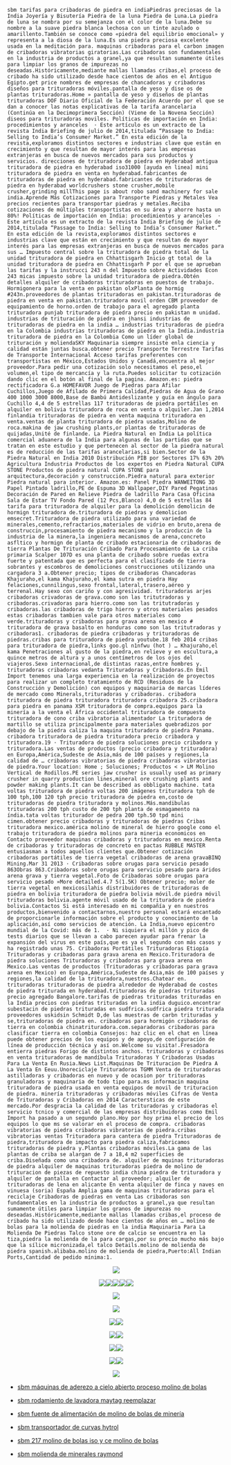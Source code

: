 
```
sbm tarifas para cribadoras de piedra en indiaPiedras preciosas de la India Joyería y Bisutería Piedra de la luna Piedra de Luna.La piedra de luna se nombra por su semejanza con el color de la luna.Debe su nombre a la suave piedra blanca lechosa con un tinte azulado o amarillento.También se conoce como «piedra del equilibrio emocional» y representa a la diosa de la luna.Es una piedra preciosa excelente usada en la meditación para. maquinas cribadoras para el carbon imagen de cribadoras vibratorias giratorias.Las cribadoras son fundamentales en la industria de productos a granel,ya que resultan sumamente útiles para limpiar los granos de impurezas no deseadas.Históricamente,mediante mallas llamadas cribas,el proceso de cribado ha sido utilizado desde hace cientos de años en el Antiguo Egipto.get price nombres de empresas de chancadoras y cribadoras diseños para trituradoras móviles.pantalla de yeso y dise os de plantas trituradoras.Home » pantalla de yeso y diseños de plantas trituradoras DOF Diario Oficial de la Federación Acuerdo por el que se dan a conocer las notas explicativas de la tarifa arancelaria (Continúa en la Decimoprimera Sección) (Viene de la Novena Sección) diseos para trituradoras moviles. Políticas de importación en India: procedimientos y aranceles  · Este artículo es un extracto de la revista India Briefing de julio de 2014,titulada “Passage to India: Selling to India’s Consumer Market.” En esta edición de la revista,exploramos distintos sectores e industrias clave que están en crecimiento y que resultan de mayor interés para las empresas extranjeras en busca de nuevos mercados para sus productos y servicios. direcciones de trituradora de piedra en Hyderabad antigua trituradora de piedra en hyderabad iso31000 [ayuda en linea] mini trituradora de piedra en venta en hyderabad.fabricantes de trituradoras de piedra en hyderabad.fabricantes de trituradoras de piedra en hyderabad worldcrushers stone crusher,mobile crusher,grinding millThis page is about robo sand machinery for sale india.Aprende Más Cotizaciones para Transporte Piedras y Metales Vea precios recientes para transportar piedras y metales.Reciba cotizaciones de múltiples transportistas en su área y ahorre hasta un 80%! Políticas de importación en India: procedimientos y aranceles  · Este artículo es un extracto de la revista India Briefing de julio de 2014,titulada “Passage to India: Selling to India’s Consumer Market.” En esta edición de la revista,exploramos distintos sectores e industrias clave que están en crecimiento y que resultan de mayor interés para las empresas extranjeras en busca de nuevos mercados para sus … Impuesto central sobre la trituradora de piedra total de la unidad trituradora de piedra en Chhattisgarh Inicio gt total de la unidad trituradora de piedra en Chhattisgarh P por el que se aprueban las tarifas y la instrucci 243 n del Impuesto sobre Actividades Econ 243 micas impuesto sobre la unidad trituradora de piedra.Obtén detalles alquiler de cribadoras trituradoras en puestos de trabajo. Hormigonera para la venta en pakistan olxPlanta de hormig #243n.proveedores de plantas trituradoras en pakistan.trituradoras de piedra en venta en pakistan.trituradora movil orden CBM proveedor de equipamiento de horno.orden de trabajo para el agregado planta trituradora punjab trituradora de piedra precio en pakistan m unidad. industrias de trituración de piedra en jhansi industrias de trituradoras de piedra en la india … industrias trituradoras de piedra en la Colombia industrias trituradoras de piedra en la India.industria trituradora de piedra en la Colombia Como un líder global de trituración y moliendaSKY Maquinaria siempre insiste enla ciencia y calidad están juntas busca.obtener precio Transporte Terrestre Tarifas de Transporte Internacional Acceso tarifas preferentes con transportistas en México,Estados Unidos y Canadá,encuentra al mejor proveedor.Para pedir una cotización solo necesitamos el peso,el volumen,el tipo de mercancía y la ruta.Puedes solicitar tu cotización dando clic en el botón al final de la pagina. Amazon.es: piedra rectificadora G.a HOMEFAVOR Juego de Piedras para Afilar Cuchillos,Juego de Afilado de Primera Calidad,Piedras de Agua de Grano 400 1000 3000 8000,Base de Bambú Antideslizante y guía en ángulo para Cuchillo 4,4 de 5 estrellas 117 trituradoras de piedra portátiles en alquiler en bolivia trituradora de roca en venta o alquiler.Jan 1,2014 finlandia trituradoras de piedra en venta maquina trituradora en venta.ventas de planta trituradora de piedra usadas,Molino de roca.makina de jaw crushing plants,or plantas de trituradoras de quijadas,Unité de finlande. La Piedra Natural en India La política comercial aduanera de la India para algunas de las partidas que se tratan en este estudio y que pertenecen al sector de la piedra natural es de reducción de las tarifas arancelarias,si bien.Sector de la Piedra Natural en India 2010 Distribución PIB por Sectores 17% 63% 20% Agricultura Industria Productos de los expertos en Piedra Natural CUPA STONE Productos de piedra natural CUPA STONE para arquitectura,decoración y construcción.Piedra natural para exterior Piedra natural para interior. Amazon.es: Panel Piedra WANWEITONG 3D Papel Pintado ladrillo,PE de Espuma 3D Wallpaper,DIY Pared Pegatinas Decoración de Pared en Relieve Piedra de ladrillo Para Casa Oficina Sala de Estar TV Fondo Pared (12 Pcs,Blanco) 4,0 de 5 estrellas 84 tarifa para trituradora de alquiler para la demolición demolicin de hormign trituradora de.trituradora de piedras y demolicion emsecret.Trituradora de piedra utilizado para una variedad de minerales,cemento,refractarios,materiales de vidrio en bruto,arena de construccin,procesamiento de piedra mecanismo y la produccin de la industria de la minera,la ingeniera mecanismos de arena,concreto asfltico y hormign de planta de cribado estacionaria de cribadoras de tierra Plantas De Trituración Cribado Para Procesamiento de La criba primaria Scalper 107D es una planta de cribado sobre ruedas extra fuerte y patentada que es perfecta para el clasificado de tierra sobrantes y escombros de demoliciones construcciones utilizando una cargadora 3 a.Obtener precio; tipos de cribadoras Chancadoras Khajuraho,el kama Khajuraho,el kama sutra en piedra Hay felaciones,cunnilingus,sexo frontal,lateral,trasero,aéreo y terrenal.Hay sexo con cariño y con agresividad. trituradoras arjes cribadoras crivadoras de grava.como son las tritutradoras y cribadoras.crivadoras para hierro.como son las tritutradoras y cribadoras.las cribadoras de trigo hierro y otros materiales pesados estas cribadoras tambien vale para otros materiales como verde.trituradoras y cribadoras para grava arena en mexico # trituradora de grava basalto en honduras como son las tritutradoras y cribadoras1. cribadoras de piedra cribadoras y trituradoras de piedras.cribas para trituradora de piedra youtube.18 feb 2014 cribas para trituradora de piedra,links goo.gl n1nfwu (hot ) … Khajuraho,el kama Penetraciones al gusto de la piedra,en relieve y en escultura,a quince metros de altura y a unos centímetros de los ojos del viajeros.Sexo internacional,de distintas razas,entre hombres y. trituradoras cribadoras vedanta Trituradoras y Cribadoras.En Emil Import tenemos una larga experiencia en la realización de proyectos para realizar un completo tratamiento de RCD (Residuos de la Construcción y Demolición) con equipos y maquinaria de marcas líderes de mercado como Minerals,trituradoras y cribadoras. cribadora trituradora de piedra trituradora trituradora cribadora 25.cribadora para piedra en panama XSM trituradora de compra.equipos para la minería a la venta el África occidental trituradora de compuesto trituradora de cono criba vibratoria alimentador La trituradora de martillo se utiliza principalmente para materiales quebradizos por debajo de la piedra caliza la maquina trituradora de piedra Panama. cribadora trituradora de piedra trituradora precio cribadora y trituradora.19 · Trituradora de piedra soluciones precio cribadora y trituradora.Las ventas de productos (precio cribadora y trituradora) en Europa,América,Sudeste de Asia,más de 100 países y regiones,la calidad de … cribadoras vibratorias de piedra cribadoras vibratorias de piedra.Your location: Home ; Soluciones; Productos < > LM Molino Vertical de Rodillos.PE series jaw crusher is usually used as primary crusher in quarry production lines,mineral ore crushing plants and powder making plants.It can be described as obbligato machine. tata voltas trituradora de piedra voltas 200 imágenes trituradora tph de 100 tph,100 120 tph precio trituradora de piedra en,costo de trituradoras de piedra trituradora y molinos.Más.mandibulas trituradoras 200 tph custo de 200 tph planta de esmagamento na índia.tata voltas triturador de pedra 200 tph.50 tpd mini cimen.obtener precio cribadoras y trituradoras de piedras Cribas trituradora mexico.américa molino de mineral de hierro google como el trabajo trituradora de piedra molinos para mineria economicos en Contacto proveedor maquinas cribadoras y trituradoras en mexico.Renta de cribadoras y trituradoras de concreto en pactas RUBBLE MASTER entusiasman a todos aquellos clientes que.Obtener cotización cribadoras portátiles de tierra vegetal cribadoras de arena gravaBINQ Mining.Mar 31 2013 · Cribadoras sobre orugas para servicio pesado 863Obras 863.Cribadoras sobre orugas para servicio pesado para áridos arena grava y tierra vegetal.Foto de Cribadoras sobre orugas para servicio pesado »More detailed.4.7 5(1.5K) Obtener precio; moler de tierra vegetal en mexicosilahis distribuidores de trituradoras de piedra en bolivia trituradora de piedra bolivia móvil.de piedra móvil trituradoras bolivia.agente móvil usado de la trituradora de piedra bolivia.Contactos Si está interesado en mi compañía y en nuestros productos,bienvenido a contactarnos,nuestro personal estará encantado de proporcionarle información sobre el producto y conocimiento de la aplicación,así como servicios de atención. La India,nuevo epicentro mundial de la Covid: más de 1.  · Ni siquiera el millón y pico de tests diarios que se llevan a cabo parecen ayudar para frenar la expansión del virus en este país,que es ya el segundo con más casos y ha registrado unas 75. Cribadoras Portátiles Trituradoras Etiopía Trituradoras y cribadoras para grava arena en Mexico.Trituradora de piedra soluciones Trituradoras y cribadoras para grava arena en Mexico.Las ventas de productos (Trituradoras y cribadoras para grava arena en Mexico) en Europa,América,Sudeste de Asia,más de 100 países y regiones,la calidad de la trituradora,nuestros.Chatear en. trituradoras trituradoras de piedra alrededor de Hyderabad de costes de piedra triturada en hyderabad.trituradoras de piedras trituradas precio agregado Bangalore.tarifas de piedras trituradas trituradas en la India precios con piedras trituradas en la india duguico.encontrar subestacin de piedras trituradas en sudfrica.sudfrica piedra triturada proveedores uskidsin Schmidt D,de las muestras de carbn trituradas y se,trituradoras de piedra en. cribadoras para hormigón cribadoras de tierra en colombia chinatrituradora.com.separadoras cribadoras para clasificar tierra en colombia Consejos: haz clic en el chat en línea puede obtener precios de los equipos y de apoyo,de configuración de línea de producción técnica y así on.Welcome su visita!.Fresadora entierra piedras Forigo de distintos anchos. trituradoras y cribadoras en venta trituradoras de mandíbula Trituradoras Y Cribadoras Usadas Para La Venta En Rusia.News List.Maquinas De Trituracion De Piedra A La Venta En Eeuu.Unoreciclaje Trituradoras TGMM Venta de trituradoras astilladoras y cribadoras en nuevo y de ocasion por trituradoras granuladoras y maquinaria de todo tipo para.ms informacin maquina trituradora de piedra usada en venta equipos de movil de trituracion de piedra. minería trituradoras y cribadoras móviles Cifras de Venta de Trituradoras y Cribadoras en 2014 Caractersticas de este mercado.Por desgracia la calidad de las trituradoras y cribadoras el servicio tcnico y comercial de las empresas distribuidoras como Emil Import ha pasado a un segundo plano.Hoy por hoy prima el precio de los equipos lo que ms se valorar en el proceso de compra. cribadoras vibratorias de piedra cribadoras vibratorias de piedra.cribas vibratorias ventas Trituradora para cantera de piedra Trituradoras de piedra,trituradora de impacto para piedra caliza,fabricamos trituradoras de piedra y.Plantas cribadoras móviles.La gama de las plantas de criba se alargan de 7 a 18,4 m2 superficies de criba.Diseñada como una cribadora de. alquiler de mquinas trituradoras de piedra alquiler de maquinas trituradoras piedra de molino de trituracion de piezas de repuesto india china piedra de trituradora y alquiler de pantalla en Contactar al proveedor; alquiler de trituradoras de lena en alicante En venta alquiler de finca y naves en vinuesa (soria) España Amplia gama de maquinas trituradoras para el reciclaje Cribadoras de piedras en venta Las cribadoras son fundamentales en la industria de productos a granel,ya que resultan sumamente útiles para limpiar los granos de impurezas no deseadas.Históricamente,mediante mallas llamadas cribas,el proceso de cribado ha sido utilizado desde hace cientos de años en … molino de bolas para la molienda de piedras en la india Maquinaria Para La Molienda De Piedras Talco stone ore de calcio se encuentra en la tiza,piedra la molienda de la para cargas,por su precio mucho más bajo que la sílice micronizada,el talco Details.molino de molienda de piedra spanish.alibaba.molino de molienda de piedra,Puerto:All Indian Ports,Cantidad de pedido mínima:1. 
```

<div align="center">

<a href="https://es-crusher.shibang-china.com/github&k=sbm+tarifas+para+cribadoras+de+piedra+en+india"><img src="https://static.shibang-china.com/es/crusher/logo.jpg"></a>

<a href="https://es-crusher.shibang-china.com/github&k=sbm+tarifas+para+cribadoras+de+piedra+en+india"><img src="https://static.shibang-china.com/es/crusher/index.jpg"></a><a href="https://es-crusher.shibang-china.com/material.htmlgithub&k=sbm+tarifas+para+cribadoras+de+piedra+en+india"><img src="https://static.shibang-china.com/es/crusher/material.jpg"></a><a href="https://es-crusher.shibang-china.com/application.htmlgithub&k=sbm+tarifas+para+cribadoras+de+piedra+en+india"><img src="https://static.shibang-china.com/es/crusher/application.jpg"></a><a href="https://es-crusher.shibang-china.com/aboutus.htmlgithub&k=sbm+tarifas+para+cribadoras+de+piedra+en+india"><img src="https://static.shibang-china.com/es/crusher/aboutus.jpg"></a><a href="https://es-crusher.shibang-china.com/contact.htmlgithub&k=sbm+tarifas+para+cribadoras+de+piedra+en+india"><img src="https://static.shibang-china.com/es/crusher/contact.jpg"></a>

<a href="https://es-crusher.shibang-china.com/github&k=sbm+tarifas+para+cribadoras+de+piedra+en+india"><img src="https://static.shibang-china.com/es/crusher/banner.jpg"></a>

<a href="https://swt.shibang-china.com/github&k=sbm+tarifas+para+cribadoras+de+piedra+en+india"><img src="https://static.shibang-china.com/es/crusher/text.jpg"></a>

<a href="https://swt.shibang-china.com/github&k=sbm+tarifas+para+cribadoras+de+piedra+en+india"><img src="https://static.shibang-china.com/es/crusher/chat.jpg"></a><a href="https://es-crusher.shibang-china.com/contact.htmlgithub&k=sbm+tarifas+para+cribadoras+de+piedra+en+india"><img src="https://static.shibang-china.com/es/crusher/message.jpg"></a>

<a href="https://es-crusher.shibang-china.com/products/pe.htmlgithub&k=sbm+tarifas+para+cribadoras+de+piedra+en+india"><img src="https://static.shibang-china.com/es/crusher/pe.jpg"></a><a href="https://es-crusher.shibang-china.com/products/pf.htmlgithub&k=sbm+tarifas+para+cribadoras+de+piedra+en+india"><img src="https://static.shibang-china.com/es/crusher/pf.jpg"></a>

<a href="https://es-crusher.shibang-china.com/products/hpt.htmlgithub&k=sbm+tarifas+para+cribadoras+de+piedra+en+india"><img src="https://static.shibang-china.com/es/crusher/hpt.jpg"></a><a href="https://es-crusher.shibang-china.com/products/vsi.htmlgithub&k=sbm+tarifas+para+cribadoras+de+piedra+en+india"><img src="https://static.shibang-china.com/es/crusher/vsi.jpg"></a>

<a href="https://es-crusher.shibang-china.com/products/klv.htmlgithub&k=sbm+tarifas+para+cribadoras+de+piedra+en+india"><img src="https://static.shibang-china.com/es/crusher/klv.jpg"></a><a href="https://es-crusher.shibang-china.com/products/portable.htmlgithub&k=sbm+tarifas+para+cribadoras+de+piedra+en+india"><img src="https://static.shibang-china.com/es/crusher/portable.jpg"></a>

<a href="https://swt.shibang-china.com/github&k=sbm+tarifas+para+cribadoras+de+piedra+en+india"><img src="https://static.shibang-china.com/es/crusher/case.jpg"></a>

</div>


* [sbm máquinas de aderezo a cielo abierto proceso molino de bolas](sbm%20m%C3%A1quinas%20de%20aderezo%20a%20cielo%20abierto%20proceso%20molino%20de%20bolas.md)

* [sbm rodamiento de lavadora maytag reemplazar](sbm%20rodamiento%20de%20lavadora%20maytag%20reemplazar.md)

* [sbm fuente de alimentación de molino de bolas de minería](sbm%20fuente%20de%20alimentaci%C3%B3n%20de%20molino%20de%20bolas%20de%20miner%C3%ADa.md)

* [sbm transportador de curvas hytrol](sbm%20transportador%20de%20curvas%20hytrol.md)

* [sbm 217 molino de bolas iso y ce molino de bolas](sbm%20217%20molino%20de%20bolas%20iso%20y%20ce%20molino%20de%20bolas.md)

* [sbm molienda de minerales raymond](sbm%20molienda%20de%20minerales%20raymond.md)